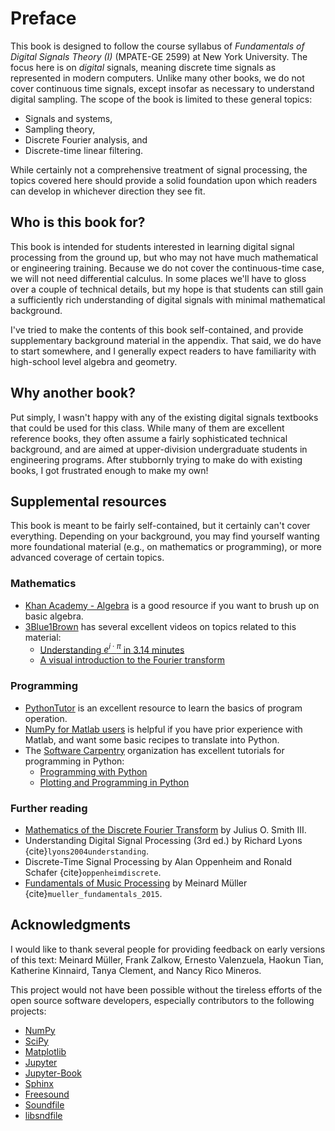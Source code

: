 # Preface

This book is designed to follow the course syllabus of *Fundamentals of Digital Signals Theory (I)* (MPATE-GE 2599) at New York University.
The focus here is on *digital* signals, meaning discrete time signals as represented in modern computers.
Unlike many other books, we do not cover continuous time signals, except insofar as necessary to understand digital sampling.
The scope of the book is limited to these general topics:
* Signals and systems,
* Sampling theory,
* Discrete Fourier analysis, and
* Discrete-time linear filtering.

While certainly not a comprehensive treatment of signal processing, the topics covered here should provide a solid foundation upon which readers can develop in whichever direction they see fit.

## Who is this book for?

This book is intended for students interested in learning digital signal processing from the ground up, but who may not have much mathematical or engineering training.
Because we do not cover the continuous-time case, we will not need differential calculus.
In some places we'll have to gloss over a couple of technical details, but my hope is that students can still gain a sufficiently rich understanding of digital signals with minimal mathematical background.

I've tried to make the contents of this book self-contained, and provide supplementary background material in the appendix.
That said, we do have to start somewhere, and I generally expect readers to have familiarity with high-school level algebra and geometry.

## Why another book?

Put simply, I wasn't happy with any of the existing digital signals textbooks that could be used for this class.
While many of them are excellent reference books, they often assume a fairly sophisticated technical background, and are aimed at upper-division undergraduate students in engineering programs.
After stubbornly trying to make do with existing books, I got frustrated enough to make my own!

## Supplemental resources

This book is meant to be fairly self-contained, but it certainly can't cover everything.
Depending on your background, you may find yourself wanting more foundational material (e.g., on mathematics or programming), or more advanced coverage of certain topics.

### Mathematics

- [Khan Academy - Algebra](https://www.khanacademy.org/math/algebra-home) is a good resource if you want to brush up on basic algebra.
- [3Blue1Brown](https://www.youtube.com/c/3blue1brown/featured) has several excellent videos on topics related to this material:
    - [Understanding $e^{i \cdot \pi}$ in 3.14 minutes](https://www.youtube.com/watch?v=v0YEaeIClKY) 
    - [A visual introduction to the Fourier transform](https://www.youtube.com/watch?v=spUNpyF58BY)

### Programming

- [PythonTutor](http://www.pythontutor.com/) is an excellent resource to learn the basics of program operation.
- [NumPy for Matlab users](https://numpy.org/doc/stable/user/numpy-for-matlab-users.html) is helpful if you have prior experience with Matlab, and want some basic recipes to translate into Python.
- The [Software Carpentry](https://software-carpentry.org/) organization has excellent tutorials for programming in Python:
    - [Programming with Python](https://swcarpentry.github.io/python-novice-inflammation/)
    - [Plotting and Programming in Python](https://swcarpentry.github.io/python-novice-gapminder/)

### Further reading

- [Mathematics of the Discrete Fourier Transform](https://ccrma.stanford.edu/~jos/mdft/) by Julius O. Smith III.
- Understanding Digital Signal Processing (3rd ed.) by Richard Lyons {cite}`lyons2004understanding`.
- Discrete-Time Signal Processing by Alan Oppenheim and Ronald Schafer {cite}`oppenheimdiscrete`.
- [Fundamentals of Music Processing](https://www.audiolabs-erlangen.de/resources/MIR/FMP/C0/C0.html) by Meinard Müller {cite}`mueller_fundamentals_2015`.


## Acknowledgments

I would like to thank several people for providing feedback on early versions of this text: Meinard Müller, Frank Zalkow, Ernesto Valenzuela, Haokun Tian,
Katherine Kinnaird, Tanya Clement, and Nancy Rico Mineros.

This project would not have been possible without the tireless efforts of the open source software developers, especially contributors to the following projects:
- [NumPy](https://numpy.org/)
- [SciPy](https://scipy.org/)
- [Matplotlib](https://matplotlib.org/)
- [Jupyter](https://jupyter.org)
- [Jupyter-Book](https://jupyterbook.org)
- [Sphinx](https://www.sphinx-doc.org)
- [Freesound](https://freesound.org/)
- [Soundfile](https://pysoundfile.readthedocs.io/en/latest/)
- [libsndfile](http://www.mega-nerd.com/libsndfile/)
